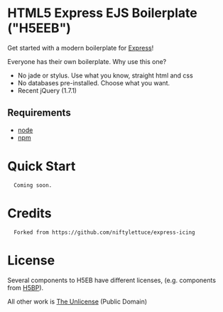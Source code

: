 
# HTML5 Express EJS Boilerplate ("H5EEB")

Get started with a modern boilerplate for [Express](http://expressjs.com)!

Everyone has their own boilerplate. Why use this one?

* No jade or stylus. Use what you know, straight html and css
* No databases pre-installed. Choose what you want.
* Recent jQuery (1.7.1)

## Requirements
  * [node](https://github.com/joyent/node)
  * [npm](https://github.com/isaacs/npm)

# Quick Start

      Coming soon.

# Credits

      Forked from https://github.com/niftylettuce/express-icing

# License

Several components to H5EB have different licenses, (e.g. components from [H5BP](https://github.com/paulirish/html5-boilerplate)).

All other work is [The Unlicense](http://unlicense.org/) (Public Domain)

